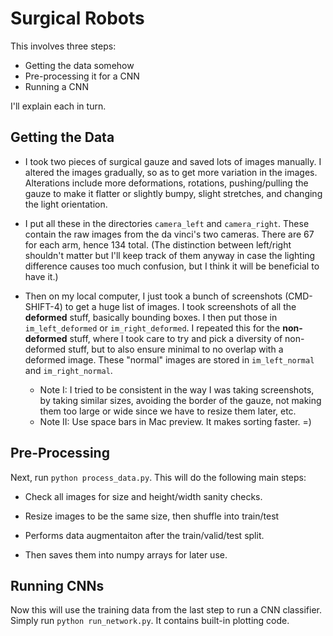# Surgical Robots

This involves three steps:

- Getting the data somehow
- Pre-processing it for a CNN
- Running a CNN

I'll explain each in turn.

## Getting the Data

- I took two pieces of surgical gauze and saved lots of images manually. I
  altered the images gradually, so as to get more variation in the images.
  Alterations include more deformations, rotations, pushing/pulling the gauze to
  make it flatter or slightly bumpy, slight stretches, and changing the light
  orientation.

- I put all these in the directories `camera_left` and `camera_right`. These
  contain the raw images from the da vinci's two cameras. There are 67 for each
  arm, hence 134 total. (The distinction between left/right shouldn't matter but
  I'll keep track of them anyway in case the lighting difference causes too much
  confusion, but I think it will be beneficial to have it.)

- Then on my local computer, I just took a bunch of screenshots (CMD-SHIFT-4) to
  get a huge list of images. I took screenshots of all the **deformed** stuff,
  basically bounding boxes. I then put those in `im_left_deformed` or
  `im_right_deformed`. I repeated this for the **non-deformed** stuff, where I
  took care to try and pick a diversity of non-deformed stuff, but to also
  ensure minimal to no overlap with a deformed image. These "normal" images are
  stored in `im_left_normal` and `im_right_normal`.

  - Note I: I tried to be consistent in the way I was taking screenshots, by
    taking similar sizes, avoiding the border of the gauze, not making them too
    large or wide since we have to resize them later, etc.
  - Note II: Use space bars in Mac preview. It makes sorting faster. =)

## Pre-Processing

Next, run `python process_data.py`. This will do the following main steps:

- Check all images for size and height/width sanity checks.

- Resize images to be the same size, then shuffle into train/test

- Performs data augmentaiton after the train/valid/test split.

- Then saves them into numpy arrays for later use.

## Running CNNs

Now this will use the training data from the last step to run a CNN classifier.
Simply run `python run_network.py`. It contains built-in plotting code.
